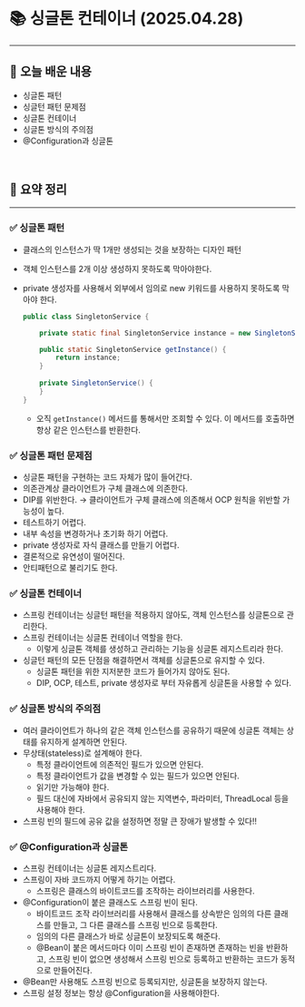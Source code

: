 # 📚 싱글톤 컨테이너 (2025.04.28)
___

## 🌟 오늘 배운 내용
- 싱글톤 패턴
- 싱글턴 패턴 문제점
- 싱글톤 컨테이너
- 싱글톤 방식의 주의점
- @Configuration과 싱글톤

<br/>


## 🔎 요약 정리

___

### ✅ 싱글톤 패턴

- 클래스의 인스턴스가 딱 1개만 생성되는 것을 보장하는 디자인 패턴
- 객체 인스턴스를 2개 이상 생성하지 못하도록 막아야한다.
- private 생성자를 사용해서 외부에서 임의로 new 키워드를 사용하지 못하도록 막아야 한다.

    ```java
    public class SingletonService {
    
    	private static final SingletonService instance = new SingletonService();
    
    	public static SingletonService getInstance() {
    		return instance;
    	}
    	
    	private SingletonService() {
    	}
    }
    ```

    - 오직 `getInstance()` 메서드를 통해서만 조회할 수 있다. 이 메서드를 호출하면 항상 같은 인스턴스를 반환한다.



### ✅ 싱글톤 패턴 문제점

- 싱글톤 패턴을 구현하는 코드 자체가 많이 들어간다.
- 의존관계상 클라이언트가 구체 클래스에 의존한다.
- DIP를 위반한다. → 클라이언트가 구체 클래스에 의존해서 OCP 원칙을 위반할 가능성이 높다.
- 테스트하기 어렵다.
- 내부 속성을 변경하거나 초기화 하기 어렵다.
- private 생성자로 자식 클래스를 만들기 어렵다.
- 결론적으로 유연성이 떨어진다.
- 안티패턴으로 불리기도 한다.



### ✅ 싱글톤 컨테이너

- 스프링 컨테이너는 싱글턴 패턴을 적용하지 않아도, 객체 인스턴스를 싱글톤으로 관리한다.
- 스프링 컨테이너는 싱글톤 컨테이너 역할을 한다.
    - 이렇게 싱글톤 객체를 생성하고 관리하는 기능을 싱글톤 레지스트리라 한다.
- 싱글턴 패턴의 모든 단점을 해결하면서 객체를 싱글톤으로 유지할 수 있다.
    - 싱글톤 패턴을 위한 지저분한 코드가 들어가지 않아도 된다.
    - DIP, OCP, 테스트, private 생성자로 부터 자유롭게 싱글톤을 사용할 수 있다.



### ✅ 싱글톤 방식의 주의점

- 여러 클라이언트가 하나의 같은 객체 인스턴스를 공유하기 때문에 싱글톤 객체는 상태를 유지하게 설계하면 안된다.
- 무상태(stateless)로 설계해야 한다.
    - 특정 클라이언트에 의존적인 필드가 있으면 안된다.
    - 특정 클라이언트가 값을 변경할 수 있는 필드가 있으면 안된다.
    - 읽기만 가능해야 한다.
    - 필드 대신에 자바에서 공유되지 않는 지역변수, 파라미터, ThreadLocal 등을 사용해야 한다.
- 스프링 빈의 필드에 공유 값을 설정하면 정말 큰 장애가 발생할 수 있다!!



### ✅ @Configuration과 싱글톤

- 스프링 컨테이너는 싱글톤 레지스트리다.
- 스프링이 자바 코드까지 어떻게 하기는 어렵다.
    - 스프링은 클래스의 바이트코드를 조작하는 라이브러리를 사용한다.
- @Configuration이 붙은 클래스도 스프링 빈이 된다.
    - 바이트코드 조작 라이브러리를 사용해서 클래스를 상속받은 임의의 다른 클래스를 만들고, 그 다른 클래스를 스프링 빈으로 등록한다.
    - 임의의 다른 클래스가 바로 싱글톤이 보장되도록 해준다.
    - @Bean이 붙은 메서드마다 이미 스프링 빈이 존재하면 존재하는 빈을 반환하고, 스프링 빈이 없으면 생성해서 스프링 빈으로 등록하고 반환하는 코드가 동적으로 만들어진다.
- @Bean만 사용해도 스프링 빈으로 등록되지만, 싱글톤을 보장하지 않는다.
- 스프링 설정 정보는 항상 @Configuration을 사용해야한다.